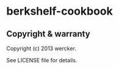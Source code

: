 berkshelf-cookbook
================


Copyright & warranty
-----------
  Copyright (c) 2013 wercker.

  See LICENSE file for details.
